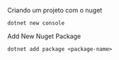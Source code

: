 Criando um projeto com o nuget
    
    dotnet new console

Add New Nuget Package

    dotnet add package <package-name>